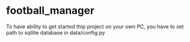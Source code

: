 # football_manager

To have ability to get started thip project on your own PC, you have to set path to sqllite database in data/config.py
